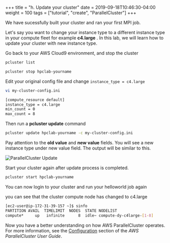 +++
title = "h. Update your cluster"
date = 2019-09-18T10:46:30-04:00
weight = 100
tags = ["tutorial", "create", "ParallelCluster"]
+++

We have sucessfully built your cluster and ran your first MPI job.

Let's say you want to change your instance type to a different instance type in your compute fleet for example **c4.large** . In this lab, we will learn how to update your cluster with new instance type.


Go back to your AWS Cloud9 environment, and stop the cluster

```bash
pcluster list
```

```bash
pcluster stop hpclab-yourname
```

Edit your original config file and change `instance_type = c4.large`

```bash
vi my-cluster-config.ini 
```

```bash
[compute_resource default]
instance_type = c4.large
min_count = 0
max_count = 8
```

Then run a **pcluster update** command

```bash
pcluster update hpclab-yourname -c my-cluster-config.ini
```

Pay attention to the **old value** and **new value** fields. You will see a new instance type under new value field. The output will be similar to this. 


![ParallelCluster Update](/images/hpc-aws-parallelcluster-workshop/pc-update.png)


Start your cluster again after update process is completed.

```bash
pcluster start hpclab-yourname
```

You can now login to your cluster and run your helloworld job again

you can see that the cluster compute node has changed to c4.large

```bash
[ec2-user@ip-172-31-39-157 ~]$ sinfo
PARTITION AVAIL  TIMELIMIT  NODES  STATE NODELIST 
compute*     up   infinite      8  idle~ compute-dy-c4large-[1-8] 
```

Now you have a better understanding on how AWS ParallelCluster operates. For more information, see the [Configuration](https://docs.aws.amazon.com/parallelcluster/latest/ug/configuration.html) section of the *AWS ParallelCluster User Guide*.
